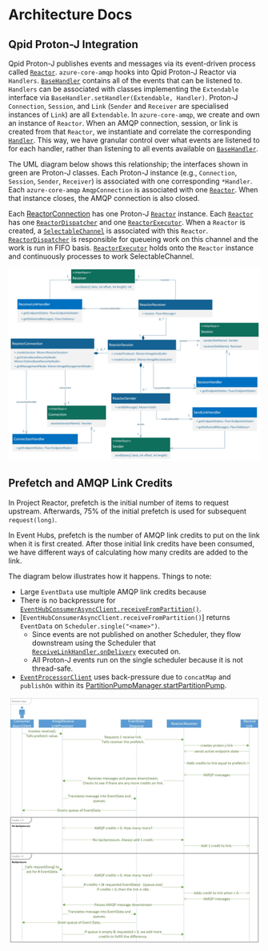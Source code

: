 # Architecture Docs

## Qpid Proton-J Integration

Qpid Proton-J publishes events and messages via its event-driven process called [`Reactor`][Reactor]. `azure-core-amqp`
hooks into Qpid Proton-J Reactor via `Handlers`.  [`BaseHandler`][BaseHandler] contains all of the events that can be
listened to.  `Handlers` can be associated with classes implementing the `Extendable` interface via
`BaseHandler.setHandler(Extendable, Handler)`.  Proton-J `Connection`, `Session`, and `Link` (`Sender` and `Receiver`
are specialised instances of `Link`) are all `Extendable`.  In `azure-core-amqp`, we create and own an instance of
`Reactor`. When an AMQP connection, session, or link is created from that `Reactor`, we instantiate and correlate the
corresponding [`Handler`][Handlers]. This way, we have granular control over what events are listened to for each
handler, rather than listening to all events available on [`BaseHandler`][BaseHandler].

The UML diagram below shows this relationship; the interfaces shown in green are Proton-J classes. Each Proton-J
instance (e.g., `Connection`, `Session`, `Sender`, `Receiver`) is associated with one corresponding `*Handler`.  Each
`azure-core-amqp` `AmqpConnection` is associated with one [`Reactor`][Reactor]. When that instance closes, the AMQP
connection is also closed.

Each [ReactorConnection][ReactorConnection] has one Proton-J [`Reactor`][Reactor] instance.  Each [`Reactor`][Reactor]
has one [`ReactorDispatcher`][ReactorDispatcher] and one [`ReactorExecutor`][ReactorExecutor]. When a `Reactor` is
created, a [`SelectableChannel`][SelectableChannel] is associated with this `Reactor`.
[`ReactorDispatcher`][ReactorDispatcher] is responsible for queueing work on this channel and the work is run in FIFO
basis.  [`ReactorExecutor`][ReactorExecutor] holds onto the `Reactor` instance and continuously processes to work
SelectableChannel.

![azure-core-amqp integration with Proton-J][AzureCoreAmpqArchitecture]

## Prefetch and AMQP Link Credits

In Project Reactor, prefetch is the initial number of items to request upstream. Afterwards, 75% of the initial prefetch
is used for subsequent `request(long)`.

In Event Hubs, prefetch is the number of AMQP link credits to put on the link when it is first created.  After those
initial link credits have been consumed, we have different ways of calculating how many credits are added to the link.

The diagram below illustrates how it happens. Things to note:

* Large `EventData` use multiple AMQP link credits because
* There is no backpressure for [`EventHubConsumerAsyncClient.receiveFromPartition()`][EventHubConsumerAsyncClient].
* [`EventHubConsumerAsyncClient.receiveFromPartition()`] returns `EventData` on `Scheduler.single("<name>")`.
  * Since events are not published on another Scheduler, they flow downstream using the Scheduler that
    [`ReceiveLinkHandler.onDelivery`][ReceiveLinkHandler] executed on.
  * All Proton-J events run on the single scheduler because it is not thread-safe.
* [`EventProcessorClient`][EventProcessorClient] uses back-pressure due to `concatMap` and `publishOn` within its
  [PartitionPumpManager.startPartitionPump][PartitionPumpManager].

![Flow of credits when receiving deliveries][ReceiveFlowDiagram]

<!-- Links -->
[BaseHandler]: https://github.com/apache/qpid-proton-j/blob/main/proton-j/src/main/java/org/apache/qpid/proton/engine/BaseHandler.java
[EventHubConsumerAsyncClient]: https://github.com/Azure/azure-sdk-for-java/blob/main/sdk/eventhubs/azure-messaging-eventhubs/src/main/java/com/azure/messaging/eventhubs/EventHubConsumerAsyncClient.java#L334
[EventProcessorClient]: https://github.com/Azure/azure-sdk-for-java/blob/main/sdk/eventhubs/azure-messaging-eventhubs/src/main/java/com/azure/messaging/eventhubs/EventProcessorClient.java
[AzureCoreAmpqArchitecture]: ./architecture-uml.jpeg
[Handlers]: https://github.com/Azure/azure-sdk-for-java/tree/main/sdk/core/azure-core-amqp/src/main/java/com/azure/core/amqp/implementation/handler
[ReceiveFlowDiagram]: ./receive-flow.jpeg
[PartitionPumpManager]: https://github.com/Azure/azure-sdk-for-java/blob/main/sdk/eventhubs/azure-messaging-eventhubs/src/main/java/com/azure/messaging/eventhubs/PartitionPumpManager.java#L228
[Reactor]: https://github.com/apache/qpid-proton-j/blob/main/proton-j/src/main/java/org/apache/qpid/proton/reactor/Reactor.java
[SelectableChannel]: https://qpid.apache.org/releases/qpid-proton-j-0.34.0/api/org/apache/qpid/proton/reactor/Selectable.html#setChannel-java.nio.channels.SelectableChannel-
[ReceiveLinkHandler]: https://github.com/Azure/azure-sdk-for-java/blob/main/sdk/core/azure-core-amqp/src/main/java/com/azure/core/amqp/implementation/handler/ReceiveLinkHandler.java#L97
[ReactorConnection]: https://github.com/Azure/azure-sdk-for-java/blob/main/sdk/core/azure-core-amqp/src/main/java/com/azure/core/amqp/implementation/ReactorConnection.java
[ReactorDispatcher]: https://github.com/Azure/azure-sdk-for-java/blob/main/sdk/core/azure-core-amqp/src/main/java/com/azure/core/amqp/implementation/ReactorDispatcher.java
[ReactorExecutor]: https://github.com/Azure/azure-sdk-for-java/blob/main/sdk/core/azure-core-amqp/src/main/java/com/azure/core/amqp/implementation/ReactorExecutor.java
